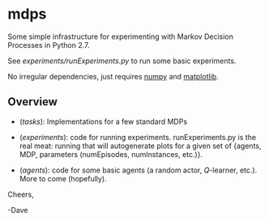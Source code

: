 # mdps
Some simple infrastructure for experimenting with Markov Decision Processes in Python 2.7.

See _experiments/runExperiments.py_ to run some basic experiments.

No irregular dependencies, just requires [numpy](http://www.numpy.org/) and [matplotlib](http://matplotlib.org/). 

## Overview

* (_tasks_): Implementations for a few standard MDPs

* (_experiments_): code for running experiments. runExperiments.py is the real meat: running that will autogenerate plots for a given set of {agents, MDP, parameters (numEpisodes, numInstances, etc.)}.

* (_agents_): code for some basic agents (a random actor, _Q_-learner, etc.). More to come (hopefully).

Cheers,

-Dave